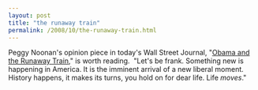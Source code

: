 ```yaml
---
layout: post
title: "the runaway train"
permalink: /2008/10/the-runaway-train.html
---
```


<p>Peggy Noonan&#39;s opinion piece in today&#39;s Wall Street Journal, &quot;<a href="http://online.wsj.com/article/SB122539802263585317.html">Obama and the Runaway Train</a>,&quot; is worth reading.&#0160; &quot;Let&#39;s be frank. Something new is happening in America. It is the
imminent arrival of a new liberal moment. History happens, it makes its
turns, you hold on for dear life. Life <em>moves</em>.&quot;</p>


